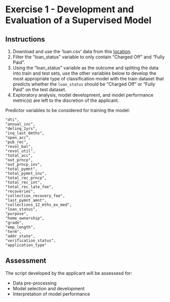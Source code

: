 # Exercise 1 - Development and Evaluation of a Supervised Model

## Instructions
1. Download and use the ‘loan.csv’ data from this [location](https://kaggle.com/wendykan/lending-club-loan-data/downloads/lending-club-loan-data.zip).
2. Filter the “loan_status” variable to only contain “Charged Off” and “Fully Paid”.
3. Using the “loan_status” variable as the outcome and spliting the data into train and test sets, use the other variables below to develop the most appropriate type of classification model with the train dataset that predicts whether the `loan_status` should be “Charged Off” or “Fully Paid” on the test dataset. 
4. Exploratory analysis, model development, and model performance metric(s) are left to the discretion of the applicant.

Predictor variables to be considered for training the model:
```
"dti",
"annual_inc",
"delinq_2yrs",
"inq_last_6mths",
"open_acc",
"pub_rec",
"revol_bal",
"revol_util",
"total_acc",
"out_prncp",
"out_prncp_inv",
"total_pymnt",
"total_pymnt_inv",
"total_rec_prncp",
"total_rec_int",
"total_rec_late_fee",
"recoveries",
"collection_recovery_fee",
"last_pymnt_amnt",
"collections_12_mths_ex_med",
"loan_status",
"purpose",
"home_ownership",
"grade",
"emp_length",
"term",
"addr_state",
"verification_status",
"application_type"
```

## Assessment
The script developed by the applicant will be assessesd for:
- Data pre-processing
- Model selection and development
- Interpretation of model performance

 
